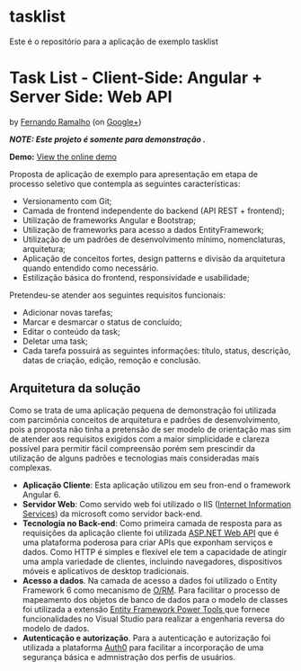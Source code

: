 # tasklist
Este é o repositório para a aplicação de exemplo tasklist

# Task List - Client-Side: Angular + Server Side: Web API 

by [Fernando Ramalho][1] (on [Google+][2])

__*NOTE: Este projeto é somente para demonstração .*__

__Demo:__ [View the online demo][3]

Proposta de aplicação de exemplo para apresentação em etapa de processo seletivo que contempla as seguintes características:

* Versionamento com Git;
* Camada de frontend independente do backend (API REST + frontend);
* Utilização de frameworks Angular e Bootstrap;
* Utilização de frameworks para acesso a dados EntityFramework;
* Utilização de um padrões de desenvolvimento mínimo, nomenclaturas, arquitetura;
* Aplicação de conceitos fortes, design patterns e divisão da arquitetura quando entendido como necessário.
* Estilização básica do frontend, responsividade e usabilidade;

Pretendeu-se atender aos seguintes requisitos funcionais: 

* Adicionar novas tarefas;
* Marcar e desmarcar o status de concluído;
* Editar o conteúdo da task;
* Deletar uma task;
* Cada tarefa possuirá as seguintes informações: título, status, descrição, datas de criação, edição, remoção e conclusão. 

## Arquitetura da solução

Como se trata de uma aplicação pequena de demonstração foi utilizada com parcimônia conceitos de arquitetura e padrões de desenvolvimento, pois a proposta não tinha a pretensão de ser modelo de orientação mas sim de atender aos requisitos exigidos com a maior simplicidade e clareza possível para permitir fácil compreensão porém sem prescindir da utilização de alguns padrões e tecnologias mais consideradas mais complexas.

* __Aplicação Cliente__: Esta aplicação utilizou em seu fron-end o framework Angular 6.
* __Servidor Web__: Como servido web foi utilizado o IIS ([Internet Information Services][4]) da microsoft como servidor back-end.  
* __Tecnologia no Back-end__: Como primeira camada de resposta para as requisições da aplicação cliente foi utilizada [ASP.NET Web API][8] que é uma plataforma poderosa para criar APIs que exponham serviços e dados. Como HTTP é simples e flexível ele tem a capacidade de atingir uma ampla variedade de clientes, incluindo navegadores, dispositivos móveis e aplicativos de desktop tradicionais.
* __Acesso a dados__. Na camada de acesso a dados foi utilizado o Entity Framework 6 como mecanismo de [O/RM][7]. Para facilitar o processo de mapeamento dos objetos de banco de dados para o modelo de classes foi utilizada a extensão [Entity Framework Power Tools ][5] que fornece funcionalidades no Visual Studio para realizar a engenharia reversa do modelo de dados. 
* __Autenticação e autorização__. Para a autenticação e autorização foi utilizada a plataforma [Auth0][6] para facilitar a incorporação de uma segurança básica e admnistração dos perfis de usuários. 

[1]: https://www.linkedin.com/in/fernando-ramalho-barbosa/
[2]: https://plus.google.com/112001880695380308855?rel=author
[3]: http://www.tasklistsupero.somee.com
[4]: https://pt.wikipedia.org/wiki/Internet_Information_Services
[5]: https://msdn.microsoft.com/en-us/library/jj593170(v=vs.113).aspx
[6]: https://auth0.com/
[7]: https://en.wikipedia.org/wiki/Object-relational_mapping
[8]: https://docs.microsoft.com/en-us/aspnet/web-api/
